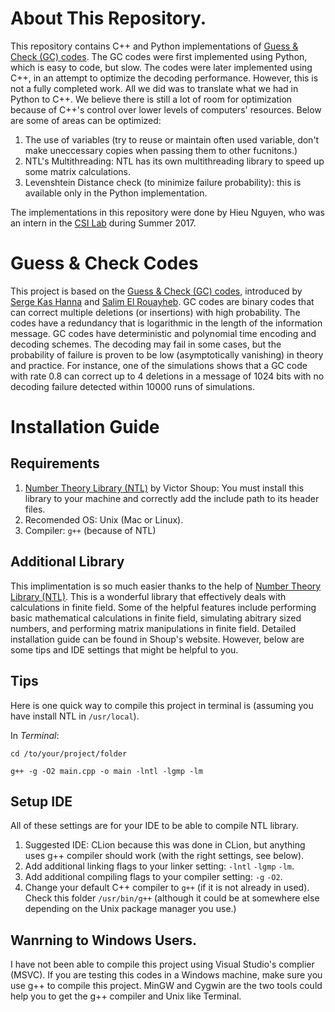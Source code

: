 # About This Repository.
This repository contains C++ and Python implementations of [Guess & Check (GC) codes](https://arxiv.org/abs/1705.09569). The GC codes were first implemented using Python, which is easy to code, but slow. The codes were later implemented using C++, in an attempt to optimize the decoding performance. However, this is not a fully completed work. All we did was to translate what we had in Python to C++. We believe there is still a lot of room for optimization because of C++'s control over lower levels of computers' resources. Below are some of areas can be optimized:
1. The use of variables (try to reuse or maintain often used variable, don't make uneccessary copies when passing them to other fucnitons.)
2. NTL's Multithreading: NTL has its own multithreading library to speed up some matrix calculations.
3. Levenshtein Distance check (to minimize failure probability): this is available only in the Python implementation.

The implementations in this repository were done by Hieu Nguyen, who was an intern in the [CSI Lab](http://eceweb1.rutgers.edu/csi/CSILab.html) during Summer 2017.
# Guess & Check Codes
This project is based on the [Guess & Check (GC) codes](https://arxiv.org/abs/1705.09569), introduced by [Serge Kas Hanna](http://www.eden.rutgers.edu/~sk1976/) and [Salim El Rouayheb](http://eceweb1.rutgers.edu/csi/). GC codes are binary codes that can correct multiple deletions (or insertions) with high probability. The codes have a redundancy that is logarithmic in the length of the information message. GC codes have deterministic and polynomial time encoding and decoding schemes. The decoding may fail in some cases, but the probability of failure is proven to be low (asymptotically vanishing) in theory and practice. For instance, one of the simulations shows that a GC code with rate 0.8 can correct up to 4 deletions in a message of 1024 bits with no decoding failure detected within 10000 runs of simulations.
# Installation Guide
## Requirements
1. [Number Theory Library (NTL)](http://www.shoup.net/ntl/) by Victor Shoup: You must install this library to your machine and correctly add the include path to its header files.
2. Recomended OS: Unix (Mac or Linux).
3. Compiler: `g++` (because of NTL)
## Additional Library
This implimentation is so much easier thanks to the help of [Number Theory Library (NTL)](http://www.shoup.net/ntl/).
This is a wonderful library that effectively deals with calculations in finite field.
Some of the helpful features include performing basic mathematical calculations in finite field, simulating abitrary sized numbers, and performing matrix manipulations in finite field. 
Detailed installation guide can be found in Shoup's website. However, below are some tips and IDE settings that might be helpful to you.
## Tips
Here is one quick way to compile this project in terminal is (assuming you have install NTL in `/usr/local`).

In *Terminal*:
```
cd /to/your/project/folder
```
```
g++ -g -O2 main.cpp -o main -lntl -lgmp -lm
```
## Setup IDE
All of these settings are for your IDE to be able to compile NTL library.
1. Suggested IDE: CLion because this was done in CLion, but anything uses g++ compiler should work (with the right settings, see below).
2. Add additional linking flags to your linker setting: `-lntl` `-lgmp` `-lm`.
3. Add additional compiling flags to your compiler setting: `-g` `-O2`.
4. Change your default C++ compiler to `g++` (if it is not already in used). Check this folder `/usr/bin/g++` (although it could be at somewhere else depending on the Unix package manager you use.)

## Wanrning to Windows Users.
I have not been able to compile this project using Visual Studio's complier (MSVC). If you are testing this codes in a Windows machine, make sure you use g++ to compile this project. MinGW and Cygwin are the two tools could help you to get the g++ compiler and Unix like Terminal.

